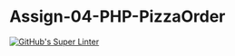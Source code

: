 # Assign-04-PHP-PizzaOrder
[![GitHub's Super Linter](https://github.com/ICS2O-Programming-BraydenM/Assign-04-PHP-PizzaOrder/workflows/GitHub's%20Super%20Linter/badge.svg)](https://github.com/ICS2O-Programming-BraydenM/Assign-04-PHP-PizzaOrder/actions)